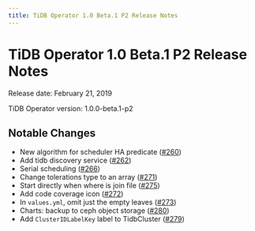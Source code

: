 ```yaml
---
title: TiDB Operator 1.0 Beta.1 P2 Release Notes
---
```


# TiDB Operator 1.0 Beta.1 P2 Release Notes

Release date: February 21, 2019

TiDB Operator version: 1.0.0-beta.1-p2

## Notable Changes

- New algorithm for scheduler HA predicate ([#260](https://github.com/pingcap/tidb-operator/pull/260))
- Add tidb discovery service ([#262](https://github.com/pingcap/tidb-operator/pull/262))
- Serial scheduling ([#266](https://github.com/pingcap/tidb-operator/pull/266))
- Change tolerations type to an array ([#271](https://github.com/pingcap/tidb-operator/pull/271))
- Start directly when where is join file ([#275](https://github.com/pingcap/tidb-operator/pull/275))
- Add code coverage icon ([#272](https://github.com/pingcap/tidb-operator/pull/272))
- In `values.yml`, omit just the empty leaves ([#273](https://github.com/pingcap/tidb-operator/pull/273))
- Charts: backup to ceph object storage ([#280](https://github.com/pingcap/tidb-operator/pull/280))
- Add `ClusterIDLabelKey` label to TidbCluster ([#279](https://github.com/pingcap/tidb-operator/pull/279))

